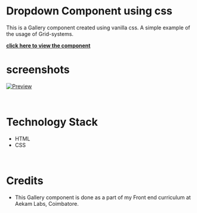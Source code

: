 # Dropdown Component using css
This is a Gallery component created using vanilla css. A simple example of the usage of Grid-systems.

[**click here to view the component**](https://harishkumaaran.github.io/gallery/)
&nbsp;

# screenshots 
[![Preview](https://cdn.loom.com/sessions/thumbnails/bb1ba7b6d91e49ff8d05d81d95251284-with-play.gif)](https://www.loom.com/share/bb1ba7b6d91e49ff8d05d81d95251284 "Preview")



&nbsp;

# Technology Stack
- HTML
- CSS

&nbsp;

# Credits
- This Gallery component is done as a part of my Front end curriculum at Aekam Labs, Coimbatore.

